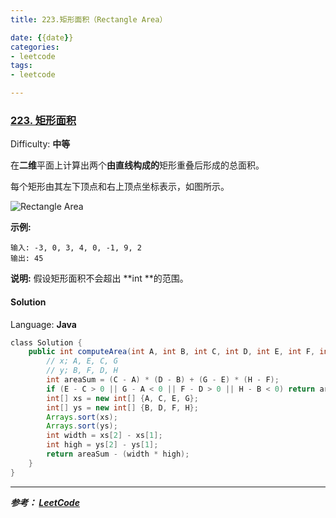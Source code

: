 ```yaml
---
title: 223.矩形面积（Rectangle Area）

date: {{date}}
categories:
- leetcode
tags:
- leetcode

---
```

### [223\. 矩形面积](https://leetcode-cn.com/problems/rectangle-area/)

Difficulty: **中等**


在**二维**平面上计算出两个**由直线构成的**矩形重叠后形成的总面积。

每个矩形由其左下顶点和右上顶点坐标表示，如图所示。

![Rectangle Area](https://assets.leetcode-cn.com/aliyun-lc-upload/uploads/2018/10/22/rectangle_area.png)

**示例:**

```
输入: -3, 0, 3, 4, 0, -1, 9, 2
输出: 45
```

**说明:** 假设矩形面积不会超出 **int **的范围。


#### Solution

Language: **Java**

```java
​class Solution {
    public int computeArea(int A, int B, int C, int D, int E, int F, int G, int H) {
        // x; A, E, C, G
        // y; B, F, D, H
        int areaSum = (C - A) * (D - B) + (G - E) * (H - F);
        if (E - C > 0 || G - A < 0 || F - D > 0 || H - B < 0) return areaSum;
        int[] xs = new int[] {A, C, E, G};
        int[] ys = new int[] {B, D, F, H};
        Arrays.sort(xs);
        Arrays.sort(ys);
        int width = xs[2] - xs[1];
        int high = ys[2] - ys[1];
        return areaSum - (width * high);
    }
}

```


---
***参考：
[LeetCode](https://leetcode-cn.com/problems/rectangle-area/submissions/)***
